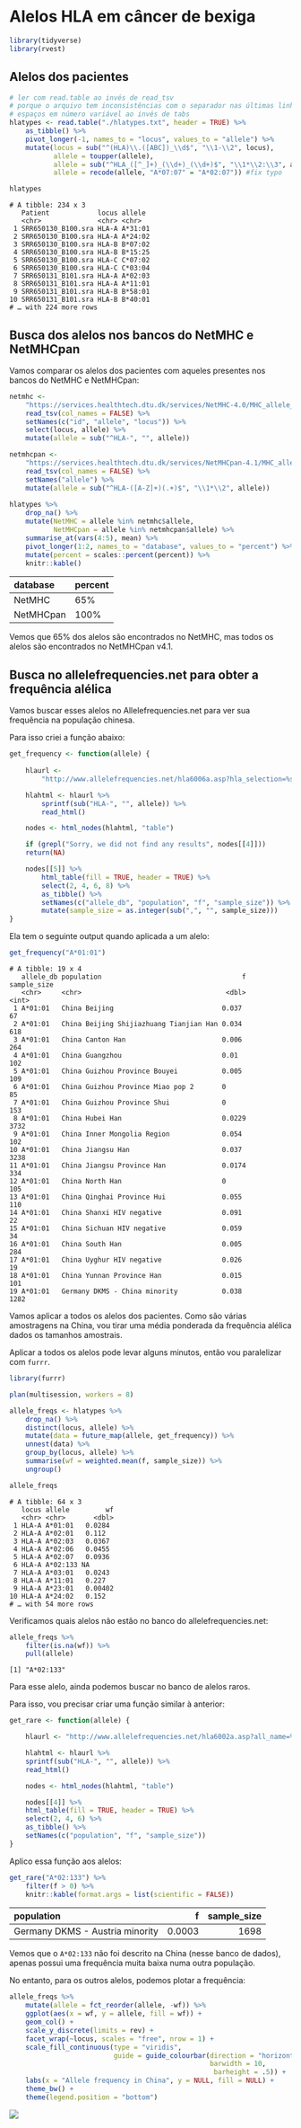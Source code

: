 Alelos HLA em câncer de bexiga
================

``` r
library(tidyverse)
library(rvest)
```

## Alelos dos pacientes

``` r
# ler com read.table ao invés de read_tsv
# porque o arquivo tem inconsistências com o separador nas últimas linhas
# espaços em número variável ao invés de tabs
hlatypes <- read.table("./hlatypes.txt", header = TRUE) %>%
    as_tibble() %>%
    pivot_longer(-1, names_to = "locus", values_to = "allele") %>%
    mutate(locus = sub("^(HLA)\\.([ABC])_\\d$", "\\1-\\2", locus),
           allele = toupper(allele),
           allele = sub("^HLA_([^_]+)_(\\d+)_(\\d+)$", "\\1*\\2:\\3", allele),
           allele = recode(allele, "A*07:07" = "A*02:07")) #fix typo

hlatypes
```

    # A tibble: 234 x 3
       Patient            locus allele 
       <chr>              <chr> <chr>  
     1 SRR650130_B100.sra HLA-A A*31:01
     2 SRR650130_B100.sra HLA-A A*24:02
     3 SRR650130_B100.sra HLA-B B*07:02
     4 SRR650130_B100.sra HLA-B B*15:25
     5 SRR650130_B100.sra HLA-C C*07:02
     6 SRR650130_B100.sra HLA-C C*03:04
     7 SRR650131_B101.sra HLA-A A*02:03
     8 SRR650131_B101.sra HLA-A A*11:01
     9 SRR650131_B101.sra HLA-B B*58:01
    10 SRR650131_B101.sra HLA-B B*40:01
    # … with 224 more rows

## Busca dos alelos nos bancos do NetMHC e NetMHCpan

Vamos comparar os alelos dos pacientes com aqueles presentes nos bancos
do NetMHC e NetMHCpan:

``` r
netmhc <- 
    "https://services.healthtech.dtu.dk/services/NetMHC-4.0/MHC_allele_names.txt" %>%
    read_tsv(col_names = FALSE) %>%
    setNames(c("id", "allele", "locus")) %>%
    select(locus, allele) %>%
    mutate(allele = sub("^HLA-", "", allele))

netmhcpan <- 
    "https://services.healthtech.dtu.dk/services/NetMHCpan-4.1/MHC_allele_names.txt" %>%
    read_tsv(col_names = FALSE) %>%
    setNames("allele") %>%
    mutate(allele = sub("^HLA-([A-Z]+)(.+)$", "\\1*\\2", allele))
   
hlatypes %>%
    drop_na() %>%
    mutate(NetMHC = allele %in% netmhc$allele,
           NetMHCpan = allele %in% netmhcpan$allele) %>%
    summarise_at(vars(4:5), mean) %>%
    pivot_longer(1:2, names_to = "database", values_to = "percent") %>%
    mutate(percent = scales::percent(percent)) %>%
    knitr::kable()
```

| database  | percent |
| :-------- | :------ |
| NetMHC    | 65%     |
| NetMHCpan | 100%    |

Vemos que 65% dos alelos são encontrados no NetMHC, mas todos os alelos
são encontrados no NetMHCpan v4.1.

## Busca no allelefrequencies.net para obter a frequência alélica

Vamos buscar esses alelos no Allelefrequencies.net para ver sua
frequência na população chinesa.

Para isso criei a função abaixo:

``` r
get_frequency <- function(allele) {
    
    hlaurl <- 
        "http://www.allelefrequencies.net/hla6006a.asp?hla_selection=%s&hla_country=China"

    hlahtml <- hlaurl %>%
        sprintf(sub("HLA-", "", allele)) %>%
        read_html()

    nodes <- html_nodes(hlahtml, "table")

    if (grepl("Sorry, we did not find any results", nodes[[4]]))
    return(NA)

    nodes[[5]] %>%
        html_table(fill = TRUE, header = TRUE) %>%
        select(2, 4, 6, 8) %>%
        as_tibble() %>%
        setNames(c("allele_db", "population", "f", "sample_size")) %>%
        mutate(sample_size = as.integer(sub(",", "", sample_size)))
}
```

Ela tem o seguinte output quando aplicada a um alelo:

``` r
get_frequency("A*01:01")
```

    # A tibble: 19 x 4
       allele_db population                                   f sample_size
       <chr>     <chr>                                    <dbl>       <int>
     1 A*01:01   China Beijing                           0.037           67
     2 A*01:01   China Beijing Shijiazhuang Tianjian Han 0.034          618
     3 A*01:01   China Canton Han                        0.006          264
     4 A*01:01   China Guangzhou                         0.01           102
     5 A*01:01   China Guizhou Province Bouyei           0.005          109
     6 A*01:01   China Guizhou Province Miao pop 2       0               85
     7 A*01:01   China Guizhou Province Shui             0              153
     8 A*01:01   China Hubei Han                         0.0229        3732
     9 A*01:01   China Inner Mongolia Region             0.054          102
    10 A*01:01   China Jiangsu Han                       0.037         3238
    11 A*01:01   China Jiangsu Province Han              0.0174         334
    12 A*01:01   China North Han                         0              105
    13 A*01:01   China Qinghai Province Hui              0.055          110
    14 A*01:01   China Shanxi HIV negative               0.091           22
    15 A*01:01   China Sichuan HIV negative              0.059           34
    16 A*01:01   China South Han                         0.005          284
    17 A*01:01   China Uyghur HIV negative               0.026           19
    18 A*01:01   China Yunnan Province Han               0.015          101
    19 A*01:01   Germany DKMS - China minority           0.038         1282

Vamos aplicar a todos os alelos dos pacientes. Como são várias
amostragens na China, vou tirar uma média ponderada da frequência
alélica dados os tamanhos amostrais.

Aplicar a todos os alelos pode levar alguns minutos, então vou
paralelizar com `furrr`.

``` r
library(furrr)

plan(multisession, workers = 8)

allele_freqs <- hlatypes %>% 
    drop_na() %>%
    distinct(locus, allele) %>%
    mutate(data = future_map(allele, get_frequency)) %>%
    unnest(data) %>%
    group_by(locus, allele) %>%
    summarise(wf = weighted.mean(f, sample_size)) %>%
    ungroup()

allele_freqs
```

    # A tibble: 64 x 3
       locus allele         wf
       <chr> <chr>       <dbl>
     1 HLA-A A*01:01   0.0284 
     2 HLA-A A*02:01   0.112  
     3 HLA-A A*02:03   0.0367 
     4 HLA-A A*02:06   0.0455 
     5 HLA-A A*02:07   0.0936 
     6 HLA-A A*02:133 NA      
     7 HLA-A A*03:01   0.0243 
     8 HLA-A A*11:01   0.227  
     9 HLA-A A*23:01   0.00402
    10 HLA-A A*24:02   0.152  
    # … with 54 more rows

Verificamos quais alelos não estão no banco do allelefrequencies.net:

``` r
allele_freqs %>% 
    filter(is.na(wf)) %>%
    pull(allele)
```

    [1] "A*02:133"

Para esse alelo, ainda podemos buscar no banco de alelos raros.

Para isso, vou precisar criar uma função similar à anterior:

``` r
get_rare <- function(allele) {

    hlaurl <- "http://www.allelefrequencies.net/hla6002a.asp?all_name=%s"

    hlahtml <- hlaurl %>%
    sprintf(sub("HLA-", "", allele)) %>%
    read_html()

    nodes <- html_nodes(hlahtml, "table")

    nodes[[4]] %>%
    html_table(fill = TRUE, header = TRUE) %>%
    select(2, 4, 6) %>%
    as_tibble() %>%
    setNames(c("population", "f", "sample_size"))
}
```

Aplico essa função aos alelos:

``` r
get_rare("A*02:133") %>%
    filter(f > 0) %>%
    knitr::kable(format.args = list(scientific = FALSE))
```

| population                      |      f | sample\_size |
| :------------------------------ | -----: | -----------: |
| Germany DKMS - Austria minority | 0.0003 |         1698 |

Vemos que o `A*02:133` não foi descrito na China (nesse banco de dados),
apenas possui uma frequência muita baixa numa outra população.

No entanto, para os outros alelos, podemos plotar a frequência:

``` r
allele_freqs %>%
    mutate(allele = fct_reorder(allele, -wf)) %>%
    ggplot(aes(x = wf, y = allele, fill = wf)) +
    geom_col() +
    scale_y_discrete(limits = rev) +
    facet_wrap(~locus, scales = "free", nrow = 1) +
    scale_fill_continuous(type = "viridis",
                          guide = guide_colourbar(direction = "horizontal",
                                                  barwidth = 10,
                                                   barheight = .5)) +
    labs(x = "Allele frequency in China", y = NULL, fill = NULL) +
    theme_bw() +
    theme(legend.position = "bottom")
```

![](eda_files/figure-gfm/unnamed-chunk-10-1.png)<!-- -->
